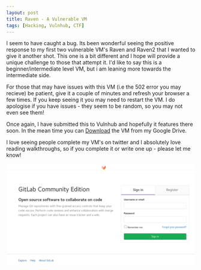 ```yaml
---
layout: post
title: Raven - A Vulnerable VM
tags: [Hacking, Vulnhub, CTF]
---
```

I seem to have caught a bug. Its been wonderful seeing the positive response to my first two vulnerable VM's Raven and Raven2 that I wanted to give it another shot. This one is a bit different and I hope will provide a unique challenge to those that attempt it. I'd like to say this is a beginner/intermediate level VM, but i am leaning more towards the intermediate side. 

For those that may have issues with this VM (i.e the 502 error you may recieve) be patient, give it a couple of minutes and refresh your browser a few times. If you keep seeing it you may need to restart the VM. I do apologise if you have issues - they seem to be random, so you may not even see them! 

Once again, I have submitted this to Vulnhub and hopefully it features there soon. In the mean time you can [Download](https://drive.google.com/open?id=1QoAhMqVFjk58Q0ingsSkRiX9UXQ38oQY) the VM from my Google Drive.

I love seeing people complete my VM's on twitter and I absolutely love reading walkthroughs, so if you complete it or write one up - please let me know! 

![](/img/gittysburg.png)
